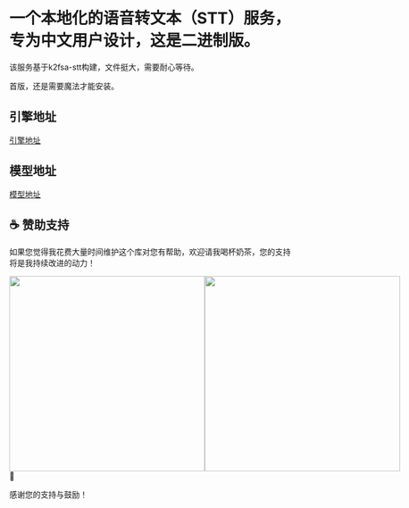 # 一个本地化的语音转文本（STT）服务，专为中文用户设计，这是二进制版。

该服务基于k2fsa-stt构建，文件挺大，需要耐心等待。

首版，还是需要魔法才能安装。

## 引擎地址
[引擎地址](https://github.com/k2-fsa/sherpa-onnx/releases/download/v1.10.43/sherpa-onnx-v1.10.43-linux-x64-static.tar.bz2)

## 模型地址
[模型地址](https://github.com/k2-fsa/sherpa-onnx/releases/download/asr-models/icefall-asr-zipformer-wenetspeech-20230615.tar.bz2)

## ☕ 赞助支持

如果您觉得我花费大量时间维护这个库对您有帮助，欢迎请我喝杯奶茶，您的支持将是我持续改进的动力！

<div style="display: flex; justify-content: space-between;">
  <img src="https://gitee.com/desmond_GT/hassio-addons/raw/main/1_readme/Ali_Pay.jpg" height="350px" />
  <img src="https://gitee.com/desmond_GT/hassio-addons/raw/main/1_readme/WeChat_Pay.jpg" height="350px" />
</div> 💖

感谢您的支持与鼓励！